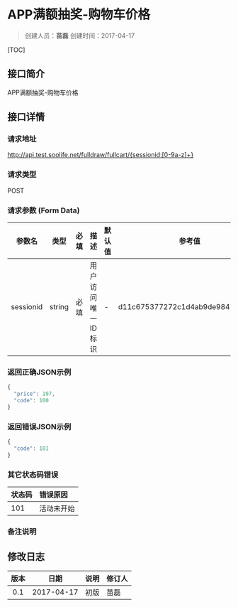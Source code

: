 # APP满额抽奖-购物车价格
>创建人员：**苗磊**
>创建时间：2017-04-17

[TOC]

## 接口简介
APP满额抽奖-购物车价格

## 接口详情

### 请求地址
http://api.test.soolife.net/fulldraw/fullcart/{sessionid:[0-9a-z]+}

### 请求类型
POST

### 请求参数 (Form Data)
| 参数名       |   类型   |  必填  | 描述         | 默认值  | 参考值                              |
| --------- | :----: | :--: | ---------- | ---- | -------------------------------- |
| sessionid | string |  必填  | 用户访问唯一ID标识 | -    | d11c675377272c1d4ab9de9847e9db46 |


### 返回正确JSON示例
```javascript
{
  "price": 197,
  "code": 100
}
```
### 返回错误JSON示例
```javascript
{
  "code": 101
}
```

### 其它状态码错误
| 状态码  | 错误原因  |
| :--- | :---- |
| 101  | 活动未开始 |

### 备注说明


## 修改日志
|  版本  |     日期     | 说明   | 修订人  |
| :--: | :--------: | :--- | :--- |
| 0.1  | 2017-04-17 | 初版   | 苗磊   |

